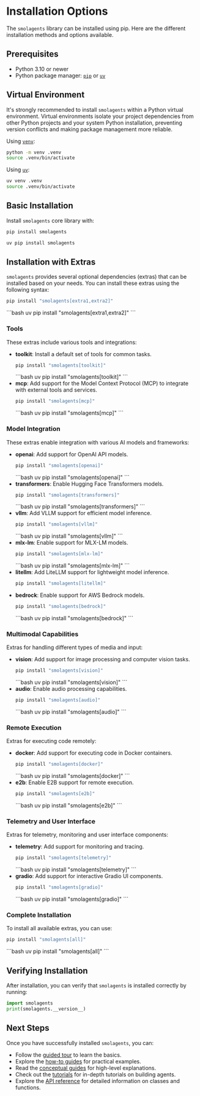 # Installation Options

The `smolagents` library can be installed using pip. Here are the different installation methods and options available.

## Prerequisites
- Python 3.10 or newer
- Python package manager: [`pip`](https://pip.pypa.io/en/stable/) or [`uv`](https://docs.astral.sh/uv/)

## Virtual Environment

It's strongly recommended to install `smolagents` within a Python virtual environment.
Virtual environments isolate your project dependencies from other Python projects and your system Python installation,
preventing version conflicts and making package management more reliable.

<hfoptions id="virtual-environment">
<hfoption id="venv">

Using [`venv`](https://docs.python.org/3/library/venv.html):

```bash
python -m venv .venv
source .venv/bin/activate
```

</hfoption>
<hfoption id="uv">

Using [`uv`](https://docs.astral.sh/uv/):

```bash
uv venv .venv
source .venv/bin/activate
```

</hfoption>
</hfoptions>

## Basic Installation

Install `smolagents` core library with:

<hfoptions id="installation">
<hfoption id="pip">

```bash
pip install smolagents
```

</hfoption>
<hfoption id="uv">

```bash
uv pip install smolagents
```

</hfoption>
</hfoptions>

## Installation with Extras

`smolagents` provides several optional dependencies (extras) that can be installed based on your needs.
You can install these extras using the following syntax:
<hfoptions id="installation">
<hfoption id="pip">
```bash
pip install "smolagents[extra1,extra2]"
```
</hfoption>
<hfoption id="uv">
```bash
uv pip install "smolagents[extra1,extra2]"
```
</hfoption>
</hfoptions>

### Tools
These extras include various tools and integrations:
- **toolkit**: Install a default set of tools for common tasks.
  <hfoptions id="installation">
  <hfoption id="pip">
  ```bash
  pip install "smolagents[toolkit]"
  ```
  </hfoption>
  <hfoption id="uv">
  ```bash
  uv pip install "smolagents[toolkit]"
  ```
  </hfoption>
  </hfoptions>
- **mcp**: Add support for the Model Context Protocol (MCP) to integrate with external tools and services.
  <hfoptions id="installation">
  <hfoption id="pip">
  ```bash
  pip install "smolagents[mcp]"
  ```
  </hfoption>
  <hfoption id="uv">
  ```bash
  uv pip install "smolagents[mcp]"
  ```
  </hfoption>
  </hfoptions>

### Model Integration
These extras enable integration with various AI models and frameworks:
- **openai**: Add support for OpenAI API models.
  <hfoptions id="installation">
  <hfoption id="pip">
  ```bash
  pip install "smolagents[openai]"
  ```
  </hfoption>
  <hfoption id="uv">
  ```bash
  uv pip install "smolagents[openai]"
  ```
  </hfoption>
  </hfoptions>
- **transformers**: Enable Hugging Face Transformers models.
  <hfoptions id="installation">
  <hfoption id="pip">
  ```bash
  pip install "smolagents[transformers]"
  ```
  </hfoption>
  <hfoption id="uv">
  ```bash
  uv pip install "smolagents[transformers]"
  ```
  </hfoption>
  </hfoptions>
- **vllm**: Add VLLM support for efficient model inference.
  <hfoptions id="installation">
  <hfoption id="pip">
  ```bash
  pip install "smolagents[vllm]"
  ```
  </hfoption>
  <hfoption id="uv">
  ```bash
  uv pip install "smolagents[vllm]"
  ```
  </hfoption>
  </hfoptions>
- **mlx-lm**: Enable support for MLX-LM models.
  <hfoptions id="installation">
  <hfoption id="pip">
  ```bash
  pip install "smolagents[mlx-lm]"
  ```
  </hfoption>
  <hfoption id="uv">
  ```bash
  uv pip install "smolagents[mlx-lm]"
  ```
  </hfoption>
  </hfoptions>
- **litellm**: Add LiteLLM support for lightweight model inference.
  <hfoptions id="installation">
  <hfoption id="pip">
  ```bash
  pip install "smolagents[litellm]"
  ```
- **bedrock**: Enable support for AWS Bedrock models.
  <hfoptions id="installation">
  <hfoption id="pip">
  ```bash
  pip install "smolagents[bedrock]"
  ```
  </hfoption>
  <hfoption id="uv">
  ```bash
  uv pip install "smolagents[bedrock]"
  ```
  </hfoption>
  </hfoptions>

### Multimodal Capabilities
Extras for handling different types of media and input:
- **vision**: Add support for image processing and computer vision tasks.
  <hfoptions id="installation">
  <hfoption id="pip">
  ```bash
  pip install "smolagents[vision]"
  ```
  </hfoption>
  <hfoption id="uv">
  ```bash
  uv pip install "smolagents[vision]"
  ```
  </hfoption>
  </hfoptions>
- **audio**: Enable audio processing capabilities.
  <hfoptions id="installation">
  <hfoption id="pip">
  ```bash
  pip install "smolagents[audio]"
  ```
  </hfoption>
  <hfoption id="uv">
  ```bash
  uv pip install "smolagents[audio]"
  ```
  </hfoption>
  </hfoptions>

### Remote Execution
Extras for executing code remotely:
- **docker**: Add support for executing code in Docker containers.
  <hfoptions id="installation">
  <hfoption id="pip">
  ```bash
  pip install "smolagents[docker]"
  ```
  </hfoption>
  <hfoption id="uv">
  ```bash
  uv pip install "smolagents[docker]"
  ```
  </hfoption>
  </hfoptions>
- **e2b**: Enable E2B support for remote execution.
  <hfoptions id="installation">
  <hfoption id="pip">
  ```bash
  pip install "smolagents[e2b]"
  ```
  </hfoption>
  <hfoption id="uv">
  ```bash
  uv pip install "smolagents[e2b]"
  ```
  </hfoption>
  </hfoptions>

### Telemetry and User Interface
Extras for telemetry, monitoring and user interface components:
- **telemetry**: Add support for monitoring and tracing.
  <hfoptions id="installation">
  <hfoption id="pip">
  ```bash
  pip install "smolagents[telemetry]"
  ```
  </hfoption>
  <hfoption id="uv">
  ```bash
  uv pip install "smolagents[telemetry]"
  ```
  </hfoption>
  </hfoptions>
- **gradio**: Add support for interactive Gradio UI components.
  <hfoptions id="installation">
  <hfoption id="pip">
  ```bash
  pip install "smolagents[gradio]"
  ```
  </hfoption>
  <hfoption id="uv">
  ```bash
  uv pip install "smolagents[gradio]"
  ```
  </hfoption>
  </hfoptions>

### Complete Installation
To install all available extras, you can use:
<hfoptions id="installation">
<hfoption id="pip">
```bash
pip install "smolagents[all]"
```
</hfoption>
<hfoption id="uv">
```bash
uv pip install "smolagents[all]"
```
</hfoption>
</hfoptions>

## Verifying Installation
After installation, you can verify that `smolagents` is installed correctly by running:
```python
import smolagents
print(smolagents.__version__)
```

## Next Steps
Once you have successfully installed `smolagents`, you can:
- Follow the [guided tour](./guided_tour) to learn the basics.
- Explore the [how-to guides](./examples/text_to_sql) for practical examples.
- Read the [conceptual guides](./conceptual_guides/intro_agents) for high-level explanations.
- Check out the [tutorials](./tutorials/building_good_agents) for in-depth tutorials on building agents.
- Explore the [API reference](./reference/index) for detailed information on classes and functions.
